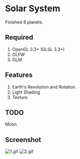 # Solar System

Finished 8 planets.

## Required

1. OpenGL 3.3+ (GLSL 3.3+)
2. GLFW
3. GLM

## Features
1. Earth's Revolution and Rotation
2. Light Shading
3. Texture

## TODO
Moon

## Screenshot

![1.gif](http://7xnei5.com1.z0.glb.clouddn.com/opengl6.gif)
![2.gif](http://7xnei5.com1.z0.glb.clouddn.com/opengl7.gif)

